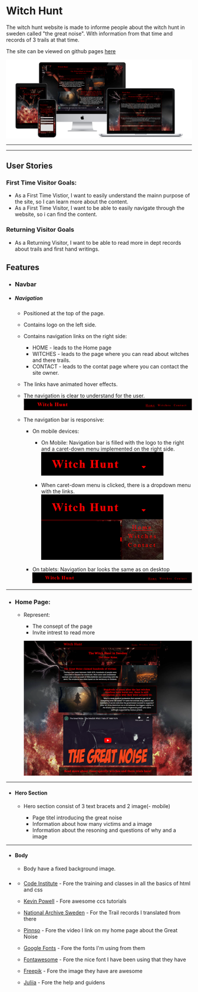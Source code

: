 # Witch Hunt

The witch hunt website is made to informe people about the witch hunt in sweden called "the great noise". With information from that time and records of 3 trails at that time.

The site can be viewed on github pages [here](https://niborgnu.github.io/witch-hunt/)

![Responsive Mockup](documentation/all-devices-black.png)


---
---

## User Stories

### First Time Visitor Goals:
* As a First Time Vistior, I want to easily understand the mainn purpose of the site, so I can learn more about the content.
* As a First Time Visitor, I want to be able to easily navigate through the website, so i can find the content.

### Returning Visitor Goals
* As a Returning Visitor, I want to be able to read more in dept records about trails and first hand writings.

## Features

+ ### Navbar

+ ##### Navigation
    - Positioned at the top of the page.
    - Contains logo on the left side.
    - Contains navigation links on the right side:
        * HOME - leads to the Home page
        * WITCHES - leads to the page where you can read about witches and there trails.
        * CONTACT - leads to the contat page where you can contact the site owner.
    - The links have animated hover effects.

    - The  navigation is clear to understand for the user.
    ![NavBar desktop](documentation/nav-bar-desktop.png)

    - The navigation bar is responsive:
        
        * On mobile devices:

            * On Mobile: Navigation bar is filled with the  logo to the right and a caret-down menu  implemented on the right side.
            ![NavBar Mobile Closed](documentation/nav-bar-mobile.png)

            * When caret-down menu is clicked, there is a   dropdown menu with the links.
            ![NavBar Mobile Open](documentation/nav-bar-mobile-dropdown.png)

        * On tablets: Navigation bar looks the same as on desktop
        ![NavBar desktop](documentation/nav-bar-desktop.png)


---
+ ### Home Page:

    - Represent:

        * The consept of the page
        * Invite intrest to read more

        ![Responsive Mockup](documentation/home-screen.png)

---

+ #### Hero Section

    - Hero section consist of 3 text bracets and 2 image(- mobile)

        * Page titel introducing the great noise
        * Information about how many victims and a image 
        * Information about the resoning and questions of why and a image

        





















---

+ #### Body

    - Body have a fixed background image.



+ ### 

    * [Code Institute](https://codeinstitute.net/se/) - Fore the training and classes in all the basics of html  and css
    
    * [Kevin Powell](https://www.youtube.com/@KevinPowell) - Fore awesome ccs tutorials

    * [National Archive Sweden](https://riksarkivet.se/motkallorna/rattegangsprotokollen) - For the Trail records I translated from there

    * [Pinnso](https://www.youtube.com/watch?v=QnBupvZoTw8) - Fore the video I link on my home page about the Great Noise

    * [Google Fonts](https://fonts.google.com/specimen/Fenix?query=fenix) - Fore the fonts I'm using from them

    * [Fontawesome](https://fontawesome.com/search?q=more&o=r&m=free) - Fore the nice font I have been using that they have

    * [Freepik](https://www.freepik.com/) - Fore the image they have are awesome

    * [Juliia](https://github.com/IuliiaKonovalova) - Fore the help and guidens